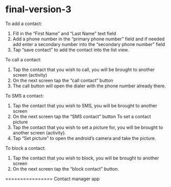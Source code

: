 final-version-3
===============
To add a contact:
1.	Fill in the “First Name” and “Last Name” text field
2.	Add a phone number in the “primary phone number” field and if needed add enter a secondary number into the “secondary phone number” field
3.  Tap “save contact” to add the contact into the list view.

To call a contact:
1.	Tap the contact that you wish to call, you will be brought to another screen (activity)
2.	On the next screen tap the “call contact” button
3.	The call button will open the dialer with the phone number already there. 

To SMS a contact:
1.	Tap the contact that you wish to SMS, you will be brought to another screen
2.	On the next screen tap the “SMS contact” button
To set a contact picture
1.	Tap the contact that you wish to set a picture for, you will be brought to another screen (activity). 
2.	Tap “Set picture” to open the android’s camera and take the picture.

To block a contact:
1.	Tap the contact that you wish to block, you will be brought to another screen
2.	On the next screen tap the “block contact” button.

================
Contact manager app
